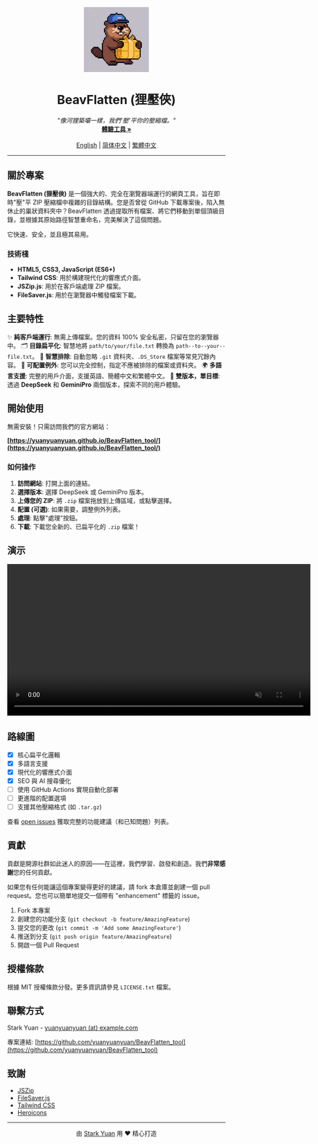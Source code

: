 <div align="center">
  <img src="assets/logo.png" alt="BeavFlatten Logo" width="150"/>
  <h1 align="center">BeavFlatten (狸壓俠)</h1>
  <p align="center">
    <i>"像河狸築壩一樣，我們'壓'平你的壓縮檔。"</i>
    <br />
    <a href="https://yuanyuanyuan.github.io/BeavFlatten_tool/"><strong>體驗工具 »</strong></a>
    <br />
    <br />
    <a href="README.md">English</a> | <a href="README.zh-CN.md">简体中文</a> | <a href="README.zh-TW.md">繁體中文</a>
  </p>
</div>

---

## 關於專案

**BeavFlatten (狸壓俠)** 是一個強大的、完全在瀏覽器端運行的網頁工具，旨在即時"壓"平 ZIP 壓縮檔中複雜的目錄結構。您是否曾從 GitHub 下載專案後，陷入無休止的巢狀資料夾中？BeavFlatten 透過提取所有檔案、將它們移動到單個頂級目錄，並根據其原始路徑智慧重命名，完美解決了這個問題。

它快速、安全，並且極其易用。

### 技術棧

*   **HTML5, CSS3, JavaScript (ES6+)**
*   **Tailwind CSS**: 用於構建現代化的響應式介面。
*   **JSZip.js**: 用於在客戶端處理 ZIP 檔案。
*   **FileSaver.js**: 用於在瀏覽器中觸發檔案下載。

## 主要特性

✨ **純客戶端運行**: 無需上傳檔案。您的資料 100% 安全私密，只留在您的瀏覽器中。
🗂️ **目錄扁平化**: 智慧地將 `path/to/your/file.txt` 轉換為 `path--to--your--file.txt`。
🧠 **智慧排除**: 自動忽略 `.git` 資料夾、`.DS_Store` 檔案等常見冗餘內容。
🔧 **可配置例外**: 您可以完全控制，指定不應被排除的檔案或資料夾。
🌍 **多語言支援**: 完整的用戶介面，支援英語、簡體中文和繁體中文。
🚀 **雙版本，單目標**: 透過 **DeepSeek** 和 **GeminiPro** 兩個版本，探索不同的用戶體驗。

## 開始使用

無需安裝！只需訪問我們的官方網站：

**[https://yuanyuanyuan.github.io/BeavFlatten_tool/](https://yuanyuanyuan.github.io/BeavFlatten_tool/)**

### 如何操作

1.  **訪問網站**: 打開上面的連結。
2.  **選擇版本**: 選擇 DeepSeek 或 GeminiPro 版本。
3.  **上傳您的 ZIP**: 將 `.zip` 檔案拖放到上傳區域，或點擊選擇。
4.  **配置 (可選)**: 如果需要，調整例外列表。
5.  **處理**: 點擊"處理"按鈕。
6.  **下載**: 下載您全新的、已扁平化的 `.zip` 檔案！

## 演示

<div align="center">
  <video src="assets/demo-03.mp4.mp4" width="700" controls autoplay muted loop playsinline>
    您的瀏覽器不支援影片標籤。
  </video>
</div>

## 路線圖

- [x] 核心扁平化邏輯
- [x] 多語言支援
- [x] 現代化的響應式介面
- [x] SEO 與 AI 搜尋優化
- [ ] 使用 GitHub Actions 實現自動化部署
- [ ] 更進階的配置選項
- [ ] 支援其他壓縮格式 (如 `.tar.gz`)

查看 [open issues](https://github.com/yuanyuanyuan/BeavFlatten_tool/issues) 獲取完整的功能建議（和已知問題）列表。

## 貢獻

貢獻是開源社群如此迷人的原因——在這裡，我們學習、啟發和創造。我們**非常感謝**您的任何貢獻。

如果您有任何能讓這個專案變得更好的建議，請 fork 本倉庫並創建一個 pull request。您也可以簡單地提交一個帶有 "enhancement" 標籤的 issue。

1.  Fork 本專案
2.  創建您的功能分支 (`git checkout -b feature/AmazingFeature`)
3.  提交您的更改 (`git commit -m 'Add some AmazingFeature'`)
4.  推送到分支 (`git push origin feature/AmazingFeature`)
5.  開啟一個 Pull Request

## 授權條款

根據 MIT 授權條款分發。更多資訊請參見 `LICENSE.txt` 檔案。

## 聯繫方式

Stark Yuan - [yuanyuanyuan (at) example.com](mailto:yuanyuanyuan@example.com)

專案連結: [https://github.com/yuanyuanyuan/BeavFlatten_tool](https://github.com/yuanyuanyuan/BeavFlatten_tool)

## 致謝

*   [JSZip](https://stuk.github.io/jszip/)
*   [FileSaver.js](https://github.com/eligrey/FileSaver.js/)
*   [Tailwind CSS](https://tailwindcss.com/)
*   [Heroicons](https://heroicons.com/)

---
<div align="center">
  <p>由 <a href="https://github.com/yuanyuanyuan">Stark Yuan</a> 用 ❤️ 精心打造</p>
</div> 